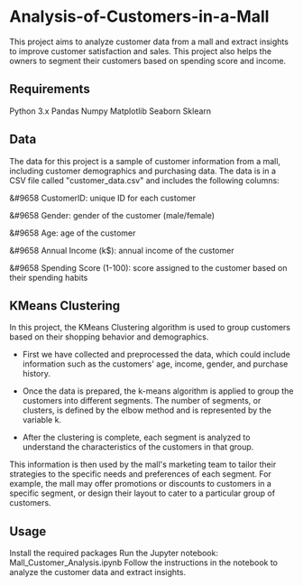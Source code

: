 # Analysis-of-Customers-in-a-Mall


This project aims to analyze customer data from a mall and extract insights to improve customer satisfaction and sales.
This project also helps the owners to segment their customers based on spending score and income.

## Requirements
Python 3.x
Pandas
Numpy
Matplotlib
Seaborn
Sklearn

## Data
The data for this project is a sample of customer information from a mall, including customer demographics and purchasing data. The data is in a CSV file called "customer_data.csv" and includes the following columns:

&#9658 CustomerID: unique ID for each customer

&#9658 Gender: gender of the customer (male/female)

&#9658 Age: age of the customer

&#9658 Annual Income (k$): annual income of the customer

&#9658 Spending Score (1-100): score assigned to the customer based on their spending habits

## KMeans Clustering
In this project, the KMeans Clustering algorithm is used to group customers based on their shopping behavior and demographics.

- First we have collected and preprocessed the data, which could include information such as the customers' age, income, gender, and purchase history.

- Once the data is prepared, the k-means algorithm is applied to group the customers into different segments. 
The number of segments, or clusters, is defined by the elbow method and is represented by the variable k.

- After the clustering is complete, each segment is analyzed to understand the characteristics of the customers in that group. 

This information is then  used by the mall's marketing team to tailor their strategies to the specific needs and preferences of each segment. For example, the mall may offer promotions or discounts to customers in a specific segment, or design their layout to cater to a particular group of customers.

## Usage

Install the required packages 
Run the Jupyter notebook: Mall_Customer_Analysis.ipynb
Follow the instructions in the notebook to analyze the customer data and extract insights.

